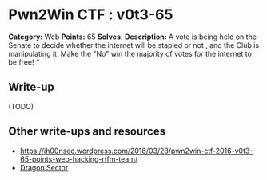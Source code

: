 # Pwn2Win CTF : v0t3-65

**Category:** Web
**Points:** 65
**Solves:**
**Description:**
A vote is being held on the Senate to decide whether the internet will be stapled or not , and the Club is manipulating it. Make the "No" win the majority of votes for the internet to be free! “


## Write-up

(TODO)

## Other write-ups and resources

* https://jh00nsec.wordpress.com/2016/03/28/pwn2win-ctf-2016-v0t3-65-points-web-hacking-rtfm-team/
* [Dragon Sector](http://dragonsector.pl/docs/pwn2win2016_writeups.pdf)
